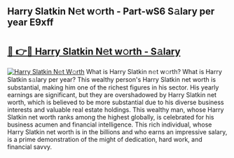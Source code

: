 ## Harry Slatkin N𝚎t w𝚘rth - Part-wS6 S𝚊lary per year E9xff

# <h2><a href="http://gc1j4b2.nevu.top/?p=Harry+Slatkin">🔗 👉🔴 Harry Slatkin N𝚎t w𝚘rth - S𝚊lary</a></h2>

[![Harry Slatkin N𝚎t W𝚘rth](https://i.imgur.com/Oavwk0R.jpeg)](http://gc1j4b2.nevu.top/?p=Harry+Slatkin)
What is Harry Slatkin n𝚎t w𝚘rth? What is Harry Slatkin s𝚊lary per year?
This wealthy person's Harry Slatkin net worth is substantial, making him one of the richest figures in his sector. His yearly earnings are significant, but they are overshadowed by Harry Slatkin net worth, which is believed to be more substantial due to his diverse business interests and valuable real estate holdings. This wealthy man, whose Harry Slatkin net worth ranks among the highest globally, is celebrated for his business acumen and financial intelligence. This rich individual, whose Harry Slatkin net worth is in the billions and who earns an impressive salary, is a prime demonstration of the might of dedication, hard work, and financial savvy.
